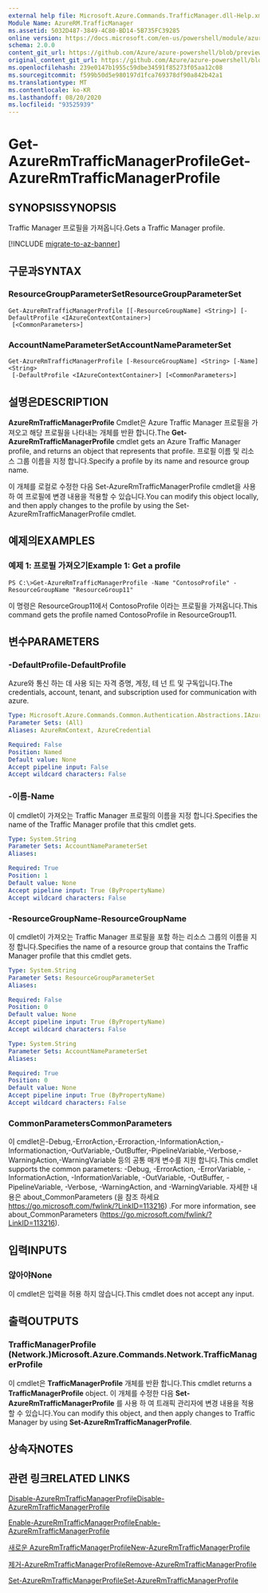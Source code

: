 ```yaml
---
external help file: Microsoft.Azure.Commands.TrafficManager.dll-Help.xml
Module Name: AzureRM.TrafficManager
ms.assetid: 5032D487-3849-4C80-BD14-5B735FC39285
online version: https://docs.microsoft.com/en-us/powershell/module/azurerm.trafficmanager/get-azurermtrafficmanagerprofile
schema: 2.0.0
content_git_url: https://github.com/Azure/azure-powershell/blob/preview/src/ResourceManager/TrafficManager/Commands.TrafficManager2/help/Get-AzureRmTrafficManagerProfile.md
original_content_git_url: https://github.com/Azure/azure-powershell/blob/preview/src/ResourceManager/TrafficManager/Commands.TrafficManager2/help/Get-AzureRmTrafficManagerProfile.md
ms.openlocfilehash: 239e0147b1955c59dbe34591f85273f05aa12c08
ms.sourcegitcommit: f599b50d5e980197d1fca769378df90a842b42a1
ms.translationtype: MT
ms.contentlocale: ko-KR
ms.lasthandoff: 08/20/2020
ms.locfileid: "93525939"
---
```

# <span data-ttu-id="7d3f6-101">Get-AzureRmTrafficManagerProfile</span><span class="sxs-lookup"><span data-stu-id="7d3f6-101">Get-AzureRmTrafficManagerProfile</span></span>

## <span data-ttu-id="7d3f6-102">SYNOPSIS</span><span class="sxs-lookup"><span data-stu-id="7d3f6-102">SYNOPSIS</span></span>
<span data-ttu-id="7d3f6-103">Traffic Manager 프로필을 가져옵니다.</span><span class="sxs-lookup"><span data-stu-id="7d3f6-103">Gets a Traffic Manager profile.</span></span>

[!INCLUDE [migrate-to-az-banner](../../includes/migrate-to-az-banner.md)]

## <span data-ttu-id="7d3f6-104">구문과</span><span class="sxs-lookup"><span data-stu-id="7d3f6-104">SYNTAX</span></span>

### <span data-ttu-id="7d3f6-105">ResourceGroupParameterSet</span><span class="sxs-lookup"><span data-stu-id="7d3f6-105">ResourceGroupParameterSet</span></span>
```
Get-AzureRmTrafficManagerProfile [[-ResourceGroupName] <String>] [-DefaultProfile <IAzureContextContainer>]
 [<CommonParameters>]
```

### <span data-ttu-id="7d3f6-106">AccountNameParameterSet</span><span class="sxs-lookup"><span data-stu-id="7d3f6-106">AccountNameParameterSet</span></span>
```
Get-AzureRmTrafficManagerProfile [-ResourceGroupName] <String> [-Name] <String>
 [-DefaultProfile <IAzureContextContainer>] [<CommonParameters>]
```

## <span data-ttu-id="7d3f6-107">설명은</span><span class="sxs-lookup"><span data-stu-id="7d3f6-107">DESCRIPTION</span></span>
<span data-ttu-id="7d3f6-108">**AzureRmTrafficManagerProfile** Cmdlet은 Azure Traffic Manager 프로필을 가져오고 해당 프로필을 나타내는 개체를 반환 합니다.</span><span class="sxs-lookup"><span data-stu-id="7d3f6-108">The **Get-AzureRmTrafficManagerProfile** cmdlet gets an Azure Traffic Manager profile, and returns an object that represents that profile.</span></span>
<span data-ttu-id="7d3f6-109">프로필 이름 및 리소스 그룹 이름을 지정 합니다.</span><span class="sxs-lookup"><span data-stu-id="7d3f6-109">Specify a profile by its name and resource group name.</span></span>

<span data-ttu-id="7d3f6-110">이 개체를 로컬로 수정한 다음 Set-AzureRmTrafficManagerProfile cmdlet을 사용 하 여 프로필에 변경 내용을 적용할 수 있습니다.</span><span class="sxs-lookup"><span data-stu-id="7d3f6-110">You can modify this object locally, and then apply changes to the profile by using the Set-AzureRmTrafficManagerProfile cmdlet.</span></span>

## <span data-ttu-id="7d3f6-111">예제의</span><span class="sxs-lookup"><span data-stu-id="7d3f6-111">EXAMPLES</span></span>

### <span data-ttu-id="7d3f6-112">예제 1: 프로필 가져오기</span><span class="sxs-lookup"><span data-stu-id="7d3f6-112">Example 1: Get a profile</span></span>
```
PS C:\>Get-AzureRmTrafficManagerProfile -Name "ContosoProfile" -ResourceGroupName "ResourceGroup11"
```

<span data-ttu-id="7d3f6-113">이 명령은 ResourceGroup11에서 ContosoProfile 이라는 프로필을 가져옵니다.</span><span class="sxs-lookup"><span data-stu-id="7d3f6-113">This command gets the profile named ContosoProfile in ResourceGroup11.</span></span>

## <span data-ttu-id="7d3f6-114">변수</span><span class="sxs-lookup"><span data-stu-id="7d3f6-114">PARAMETERS</span></span>

### <span data-ttu-id="7d3f6-115">-DefaultProfile</span><span class="sxs-lookup"><span data-stu-id="7d3f6-115">-DefaultProfile</span></span>
<span data-ttu-id="7d3f6-116">Azure와 통신 하는 데 사용 되는 자격 증명, 계정, 테 넌 트 및 구독입니다.</span><span class="sxs-lookup"><span data-stu-id="7d3f6-116">The credentials, account, tenant, and subscription used for communication with azure.</span></span>

```yaml
Type: Microsoft.Azure.Commands.Common.Authentication.Abstractions.IAzureContextContainer
Parameter Sets: (All)
Aliases: AzureRmContext, AzureCredential

Required: False
Position: Named
Default value: None
Accept pipeline input: False
Accept wildcard characters: False
```

### <span data-ttu-id="7d3f6-117">-이름</span><span class="sxs-lookup"><span data-stu-id="7d3f6-117">-Name</span></span>
<span data-ttu-id="7d3f6-118">이 cmdlet이 가져오는 Traffic Manager 프로필의 이름을 지정 합니다.</span><span class="sxs-lookup"><span data-stu-id="7d3f6-118">Specifies the name of the Traffic Manager profile that this cmdlet gets.</span></span>

```yaml
Type: System.String
Parameter Sets: AccountNameParameterSet
Aliases:

Required: True
Position: 1
Default value: None
Accept pipeline input: True (ByPropertyName)
Accept wildcard characters: False
```

### <span data-ttu-id="7d3f6-119">-ResourceGroupName</span><span class="sxs-lookup"><span data-stu-id="7d3f6-119">-ResourceGroupName</span></span>
<span data-ttu-id="7d3f6-120">이 cmdlet이 가져오는 Traffic Manager 프로필을 포함 하는 리소스 그룹의 이름을 지정 합니다.</span><span class="sxs-lookup"><span data-stu-id="7d3f6-120">Specifies the name of a resource group that contains the Traffic Manager profile that this cmdlet gets.</span></span>

```yaml
Type: System.String
Parameter Sets: ResourceGroupParameterSet
Aliases:

Required: False
Position: 0
Default value: None
Accept pipeline input: True (ByPropertyName)
Accept wildcard characters: False
```

```yaml
Type: System.String
Parameter Sets: AccountNameParameterSet
Aliases:

Required: True
Position: 0
Default value: None
Accept pipeline input: True (ByPropertyName)
Accept wildcard characters: False
```

### <span data-ttu-id="7d3f6-121">CommonParameters</span><span class="sxs-lookup"><span data-stu-id="7d3f6-121">CommonParameters</span></span>
<span data-ttu-id="7d3f6-122">이 cmdlet은-Debug,-ErrorAction,-Erroraction,-InformationAction,-Informationaction,-OutVariable,-OutBuffer,-PipelineVariable,-Verbose,-WarningAction,-WarningVariable 등의 공통 매개 변수를 지원 합니다.</span><span class="sxs-lookup"><span data-stu-id="7d3f6-122">This cmdlet supports the common parameters: -Debug, -ErrorAction, -ErrorVariable, -InformationAction, -InformationVariable, -OutVariable, -OutBuffer, -PipelineVariable, -Verbose, -WarningAction, and -WarningVariable.</span></span> <span data-ttu-id="7d3f6-123">자세한 내용은 about_CommonParameters (을 참조 하세요 https://go.microsoft.com/fwlink/?LinkID=113216) .</span><span class="sxs-lookup"><span data-stu-id="7d3f6-123">For more information, see about_CommonParameters (https://go.microsoft.com/fwlink/?LinkID=113216).</span></span>

## <span data-ttu-id="7d3f6-124">입력</span><span class="sxs-lookup"><span data-stu-id="7d3f6-124">INPUTS</span></span>

### <span data-ttu-id="7d3f6-125">않아야</span><span class="sxs-lookup"><span data-stu-id="7d3f6-125">None</span></span>
<span data-ttu-id="7d3f6-126">이 cmdlet은 입력을 허용 하지 않습니다.</span><span class="sxs-lookup"><span data-stu-id="7d3f6-126">This cmdlet does not accept any input.</span></span>

## <span data-ttu-id="7d3f6-127">출력</span><span class="sxs-lookup"><span data-stu-id="7d3f6-127">OUTPUTS</span></span>

### <span data-ttu-id="7d3f6-128">TrafficManagerProfile (Network.)</span><span class="sxs-lookup"><span data-stu-id="7d3f6-128">Microsoft.Azure.Commands.Network.TrafficManagerProfile</span></span>
<span data-ttu-id="7d3f6-129">이 cmdlet은 **TrafficManagerProfile** 개체를 반환 합니다.</span><span class="sxs-lookup"><span data-stu-id="7d3f6-129">This cmdlet returns a **TrafficManagerProfile** object.</span></span>
<span data-ttu-id="7d3f6-130">이 개체를 수정한 다음 **Set-AzureRmTrafficManagerProfile** 를 사용 하 여 트래픽 관리자에 변경 내용을 적용할 수 있습니다.</span><span class="sxs-lookup"><span data-stu-id="7d3f6-130">You can modify this object, and then apply changes to Traffic Manager by using **Set-AzureRmTrafficManagerProfile**.</span></span>

## <span data-ttu-id="7d3f6-131">상속자</span><span class="sxs-lookup"><span data-stu-id="7d3f6-131">NOTES</span></span>

## <span data-ttu-id="7d3f6-132">관련 링크</span><span class="sxs-lookup"><span data-stu-id="7d3f6-132">RELATED LINKS</span></span>

[<span data-ttu-id="7d3f6-133">Disable-AzureRmTrafficManagerProfile</span><span class="sxs-lookup"><span data-stu-id="7d3f6-133">Disable-AzureRmTrafficManagerProfile</span></span>](./Disable-AzureRmTrafficManagerProfile.md)

[<span data-ttu-id="7d3f6-134">Enable-AzureRmTrafficManagerProfile</span><span class="sxs-lookup"><span data-stu-id="7d3f6-134">Enable-AzureRmTrafficManagerProfile</span></span>](./Enable-AzureRmTrafficManagerProfile.md)

[<span data-ttu-id="7d3f6-135">새로운 AzureRmTrafficManagerProfile</span><span class="sxs-lookup"><span data-stu-id="7d3f6-135">New-AzureRmTrafficManagerProfile</span></span>](./New-AzureRmTrafficManagerProfile.md)

[<span data-ttu-id="7d3f6-136">제거-AzureRmTrafficManagerProfile</span><span class="sxs-lookup"><span data-stu-id="7d3f6-136">Remove-AzureRmTrafficManagerProfile</span></span>](./Remove-AzureRmTrafficManagerProfile.md)

[<span data-ttu-id="7d3f6-137">Set-AzureRmTrafficManagerProfile</span><span class="sxs-lookup"><span data-stu-id="7d3f6-137">Set-AzureRmTrafficManagerProfile</span></span>](./Set-AzureRmTrafficManagerProfile.md)


